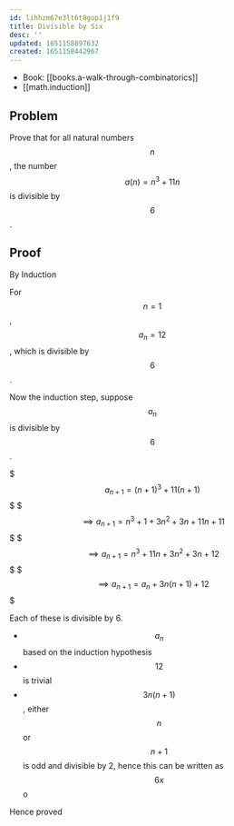 ```yaml
---
id: lihhzm67e3lt6t8gop1j1f9
title: Divisible by Six
desc: ''
updated: 1651158897632
created: 1651158442967
---
```


* Book: [[books.a-walk-through-combinatorics]]
* [[math.induction]]

## Problem

Prove that for all natural numbers $$n$$, the number $$a(n) = n^3 + 11n$$ is divisible by $$6$$.

## Proof

By Induction

For $$n = 1$$, $$a_n = 12$$, which is divisible by $$6$$.

Now the induction step, suppose $$a_n$$ is divisible by $$6$$.

$$$
a_{n+1} = (n+1)^3 + 11(n + 1)
$$$
$$$
\implies a_{n+1} =  n^3 + 1 + 3n^2+3n + 11n + 11
$$$
$$$
\implies a_{n+1} = n^3 + 11n + 3n^2 + 3n + 12
$$$
$$$
\implies a_{n+1}= a_n + 3n(n+1) + 12
$$$

Each of these is divisible by 6.

* $$a_n$$ based on the induction hypothesis
* $$12$$ is trivial
* $$3n(n+1)$$, either $$n$$ or $$n+1$$ is odd and divisible by 2, hence this can be written as $$6x$$o

Hence proved
